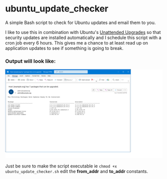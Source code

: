# ubuntu_update_checker
A simple Bash script to check for Ubuntu updates and email them to you.

I like to use this in combination with Ubuntu's [Unattended Upgrades](https://help.ubuntu.com/community/AutomaticSecurityUpdates) so that security updates are installed automatically and I schedule this script with a cron job every 6 hours. This gives me a chance to at least read up on application updates to see if something is going to break.

### Output will look like:

![message preview](/msg.png)

Just be sure to make the script executable ie ```chmod +x ubuntu_update_checker.sh``` edit the **from_addr** and **to_addr** constants.
